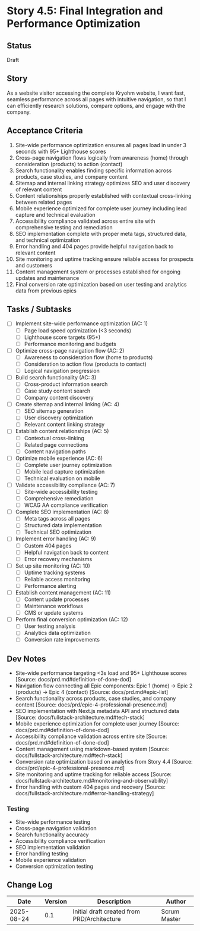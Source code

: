 # Story 4.5: Final Integration and Performance Optimization

## Status
Draft

## Story
As a website visitor accessing the complete Kryohm website,
I want fast, seamless performance across all pages with intuitive navigation,
so that I can efficiently research solutions, compare options, and engage with the company.

## Acceptance Criteria
1. Site-wide performance optimization ensures all pages load in under 3 seconds with 95+ Lighthouse scores
2. Cross-page navigation flows logically from awareness (home) through consideration (products) to action (contact)
3. Search functionality enables finding specific information across products, case studies, and company content
4. Sitemap and internal linking strategy optimizes SEO and user discovery of relevant content
5. Content relationships properly established with contextual cross-linking between related pages
6. Mobile experience optimized for complete user journey including lead capture and technical evaluation
7. Accessibility compliance validated across entire site with comprehensive testing and remediation
8. SEO implementation complete with proper meta tags, structured data, and technical optimization
9. Error handling and 404 pages provide helpful navigation back to relevant content
10. Site monitoring and uptime tracking ensure reliable access for prospects and customers
11. Content management system or processes established for ongoing updates and maintenance
12. Final conversion rate optimization based on user testing and analytics data from previous epics

## Tasks / Subtasks
- [ ] Implement site-wide performance optimization (AC: 1)
  - [ ] Page load speed optimization (<3 seconds)
  - [ ] Lighthouse score targets (95+)
  - [ ] Performance monitoring and budgets
- [ ] Optimize cross-page navigation flow (AC: 2)
  - [ ] Awareness to consideration flow (home to products)
  - [ ] Consideration to action flow (products to contact)
  - [ ] Logical navigation progression
- [ ] Build search functionality (AC: 3)
  - [ ] Cross-product information search
  - [ ] Case study content search
  - [ ] Company content discovery
- [ ] Create sitemap and internal linking (AC: 4)
  - [ ] SEO sitemap generation
  - [ ] User discovery optimization
  - [ ] Relevant content linking strategy
- [ ] Establish content relationships (AC: 5)
  - [ ] Contextual cross-linking
  - [ ] Related page connections
  - [ ] Content navigation paths
- [ ] Optimize mobile experience (AC: 6)
  - [ ] Complete user journey optimization
  - [ ] Mobile lead capture optimization
  - [ ] Technical evaluation on mobile
- [ ] Validate accessibility compliance (AC: 7)
  - [ ] Site-wide accessibility testing
  - [ ] Comprehensive remediation
  - [ ] WCAG AA compliance verification
- [ ] Complete SEO implementation (AC: 8)
  - [ ] Meta tags across all pages
  - [ ] Structured data implementation
  - [ ] Technical SEO optimization
- [ ] Implement error handling (AC: 9)
  - [ ] Custom 404 pages
  - [ ] Helpful navigation back to content
  - [ ] Error recovery mechanisms
- [ ] Set up site monitoring (AC: 10)
  - [ ] Uptime tracking systems
  - [ ] Reliable access monitoring
  - [ ] Performance alerting
- [ ] Establish content management (AC: 11)
  - [ ] Content update processes
  - [ ] Maintenance workflows
  - [ ] CMS or update systems
- [ ] Perform final conversion optimization (AC: 12)
  - [ ] User testing analysis
  - [ ] Analytics data optimization
  - [ ] Conversion rate improvements

## Dev Notes
- Site-wide performance targeting <3s load and 95+ Lighthouse scores [Source: docs/prd.md#definition-of-done-dod]
- Navigation flow connecting all Epic components: Epic 1 (home) → Epic 2 (products) → Epic 4 (contact) [Source: docs/prd.md#epic-list]
- Search functionality across products, case studies, and company content [Source: docs/prd/epic-4-professional-presence.md]
- SEO implementation with Next.js metadata API and structured data [Source: docs/fullstack-architecture.md#tech-stack]
- Mobile experience optimization for complete user journey [Source: docs/prd.md#definition-of-done-dod]
- Accessibility compliance validation across entire site [Source: docs/prd.md#definition-of-done-dod]
- Content management using markdown-based system [Source: docs/fullstack-architecture.md#tech-stack]
- Conversion rate optimization based on analytics from Story 4.4 [Source: docs/prd/epic-4-professional-presence.md]
- Site monitoring and uptime tracking for reliable access [Source: docs/fullstack-architecture.md#monitoring-and-observability]
- Error handling with custom 404 pages and recovery [Source: docs/fullstack-architecture.md#error-handling-strategy]

### Testing
- Site-wide performance testing
- Cross-page navigation validation
- Search functionality accuracy
- Accessibility compliance verification
- SEO implementation validation
- Error handling testing
- Mobile experience validation
- Conversion optimization testing

## Change Log
| Date | Version | Description | Author |
|------|---------|-------------|--------|
| 2025-08-24 | 0.1 | Initial draft created from PRD/Architecture | Scrum Master |
